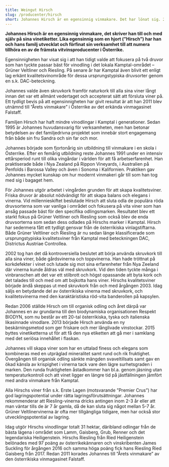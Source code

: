 ```yaml
---
title: Weingut Hirsch
slug: /producenter/hirsch
short: Johannes Hirsch är en egensinnig vinmakare. Det har lönat sig. 2011 blev han utnämnd till Årets vinmakare i Österrike av det ansedda vinmagasinet Falstaff. 2016 Heiligenstein Riesling rankades som ett av de tio bästa vinerna alla kategorier i Österrike av James Suckling med 97 av 100 poäng.
---
```


**Johannes Hirsch är en egensinnig vinmakare, det skriver han till och med själv på sina vinetiketter. Lika egensinnig som en hjort (”Hirsch”) har han och hans familj utvecklat och förfinat sin verksamhet till att numera tillhöra en av de främsta vitvinsproducenter i Österrike.**

Egensinnigheten har visat sig i att han tidigt valde att fokusera på två druvor som han tyckte passar bäst för vinodling i det lokala Kamptal-området – Grüner Veltliner och Riesling. På senare år har Kamptal även blivit ett enligt lag erkänt kvalitetsvinområde för dessa ursprungstypiska druvsorter genom en s.k. DAC-beteckning.

Johannes valde även skruvkork framför naturkork till alla sina viner långt innan det var ett allmänt vedertaget och accepterat sätt att försluta viner på. Ett tydligt bevis på att egensinnigheten har givit resultat är att han 2011 blev utnämnd till ”Årets vinmakare” i Österrike av det erkända vinmagasinet Falstaff.

Familjen Hirsch har haft mindre vinodlingar i Kamptal i generationer. Sedan 1995 är Johannes huvudansvarig för verksamheten, men han betonar betydelsen av det familjedrivna projektet som innebär stort engagemang från både sin fru Sandra och sin far och mor.

Johannes började som fjortonårig sin utbildning till vinmakare i en skola i Österrike. Efter en femårig utbildning reste Johannes 1991 under en intensiv ettårsperiod runt till olika vingårdar i världen för att få arbetserfarenhet. Han praktiserade både i Nya Zealand på Rippon Vineyards, i Australien på Penfolds i Barossa Valley och även i Sonoma i Kalifornien. Praktiken gav Johannes mycket kunskap om hur modernt vinmakeri går till som han tog med sig i bagaget hem.

För Johannes utgör arbetet i vingården grunden för att skapa kvalitetsviner. Friska druvor är absolut nödvändigt för att skapa balans och elegans i vinerna. Vid millennieskiftet beslutade Hirsch att sluta odla de populära röda druvsorterna som var vanliga i området och fokusera på vita viner som han ansåg passade bäst för den specifika odlingsmarken. Resultatet blev ett starkt fokus på Grüner Veltliner och Riesling som också blev de enda druvsorterna som sedan dess odlades på Hirschs marker i Kamptal. Hirsch har sedermera fått ett tydligt gensvar från de österrikiska vinlagstiftarna. Både Grüner Veltliner och Riesling är nu sedan länge klassificerade som ursprungstypiska kvalitetsviner från Kamptal med beteckningen DAC, Districtus Austriae Controllea.

2002 tog han det då kontroversiella beslutet att börja använda skruvkork till alla sina viner, både gårdsvinerna och toppvinerna. Han hade tröttnat på korkdefekter i vinet och lutade sig mot sina erfarenheter från Nya Zeeland där vinerna kunde åldras väl med skruvkork. Vid den tiden tyckte många i vinbranschen att det var ett stilbrott och högst opassande att byta kork och det talades till och med om att bojkotta hans viner. Hirschs kvalitetsviner började ändå skeppas ut med skruvkork från och med årgången 2003. Idag säljs en betydande del av österrikiska vinerna med skruvkork, och kvalitetsvinerna med den karaktäristiska röd-vita banderollen på kapsylen.

Redan 2006 ställde Hirsch om till organisk odling och året därpå var Johannes en av grundarna till den biodynamiska organisationen Respekt BIODYN, som nu består av ett 20-tal österrikiska, tyska och italienska likasinnade vinodlare. 2013 började Hirsch använda en ny beskärningsmetod som ger friskare och mer långlivade vinstockar. 2015 byttes vinetiketterna ut för att få den nya etiketten att gå mer i samklang med det seriösa innehållet i flaskan.

Johannes vill skapa viner som har en uttalad finess och elegans som kombineras med en utpräglad mineralitet samt rund och rik fruktighet. Övergången till organisk odling sänkte mängden svaveltillsats samt gav en ökad känsla av krispighet i vinerna tack vare den lägre surhetsgraden i marken. Den runda fruktigheten åstadkommer han bl.a. genom jäsning utan temperaturkontroll och att vinet ligger en längre tid på jästfällningen jämfört med andra vinmakare från Kamptal.

Alla Hirschs viner från s.k. Erste Lagen (motsvarande ”Premier Crus”) har god lagringspotential under rätta lagringsförutsättningar. Johannes rekommenderar att Riesling-vinerna dricks antingen inom 2-3 år eller att man väntar tills de är 7 år gamla, då de kan sluta sig något mellan 5-7 år. Grüner Veltlinervinerna är ofta mer tillgängliga tidigare, men har också stor utvecklingspotential av lagring.

Idag utgör Hirschs vinodlingar totalt 31 hektar, däribland odlingar från de bästa lägena i området som Lamm, Gaisberg, Grub, Renner och det legendariska Heiligenstein. Hirschs Riesling från Ried Heiligenstein belönades med 97 poäng av österrikekännaren och vinskribenten James Suckling för årgången 2016 och samma höga poäng fick hans Riesling Ried Gaisberg från 2017. Redan 2011 korades Johannes till ”Årets vinmakare” av den österrikiska vinmagasinet Falstaff.
